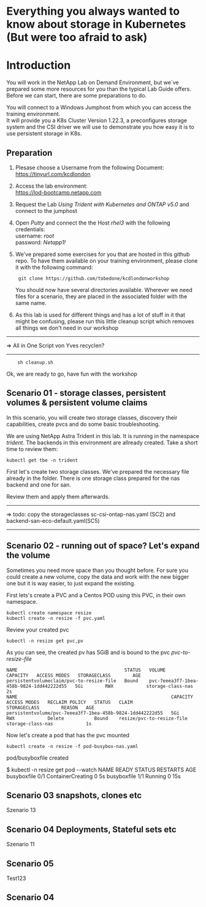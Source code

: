 # Everything you always wanted to know about storage in Kubernetes (But were too afraid to ask)

# Introduction


You will work in the NetApp Lab on Demand Environment, but we`ve prepared some more resources for you than the typical Lab Guide offers. Before we can start, there are some preparations to do.

You will connect to a Windows Jumphost from which you can access the training environment.  
It will provide you a K8s Cluster Version 1.22.3, a preconfigures storage system and the CSI driver we will use to demonstrate you how easy it is to use persistent storage in K8s.

## Preparation

1. Plesase choose a Username from the following Document:  
https://tinyurl.com/kcdlondon

2. Access the lab environment:  
https://lod-bootcamp.netapp.com

3. Request the Lab *Using Trident with Kubernetes and ONTAP v5.0* and connect to the jumphost

4. Open *Putty* and connect the the Host *rhel3* with the following credentials:  
username: *root*   
password: *Netapp1!*

5. We've prepared some exercises for you that are hosted in this github repo. To have them available on your training environment, please clone it with the following command:

        git clone https://github.com/tobedone/kcdlondonworkshop 

    You should now have several directories available. Wherever we need files for a scenario, they are placed in the associated folder with the same name. 

6. As this lab is used for different things and has a lot of stuff in it that might be confusing, please run this little cleanup script which removes all things we don't need in our workshop
________
=> All in One Script von Yves recyclen?
________

        sh cleanup.sh

Ok, we are ready to go, have fun with the workshop


## Scenario 01 - storage classes, persistent volumes & persistent volume claims
In this scenario, you will create two storage classes, discovery their capabilities, create pvcs and do some basic troubleshooting. 

We are using NetApp Astra Trident in this lab. It is running in the namespace *trident*.
The backends in this environment are allready created. Take a short time to review them:

    kubectl get tbe -n trident

First let's create two storage classes. We've prepared the necessary file already in the folder. There is one storage class prepared for the nas backend and one for san.

Review them and apply them afterwards.
________
=> todo: copy the storageclasses sc-csi-ontap-nas.yaml (SC2) and backend-san-eco-default.yaml(SC5)
___________


## Scenario 02 - running out of space? Let's expand the volume
Sometimes you need more space than you thought before. For sure you could create a new volume, copy the data and work with the new bigger one but it is way easier, to just expand the existing.

First lets's create a PVC and a Centos POD using this PVC, in their own namespace.

    kubectl create namespace resize
    kubectl create -n resize -f pvc.yaml

Review your created pvc

    kubectl -n resize get pvc,pv

As you can see, the created pv has 5GiB and is bound to the pvc *pvc-to-resize-file*

    NAME                                       STATUS   VOLUME                                     CAPACITY   ACCESS MODES   STORAGECLASS        AGE
    persistentvolumeclaim/pvc-to-resize-file   Bound    pvc-7eeea3f7-1bea-458b-9824-1dd442222d55   5Gi        RWX            storage-class-nas   2s
    NAME                                                        CAPACITY   ACCESS MODES   RECLAIM POLICY   STATUS   CLAIM                       STORAGECLASS        REASON   AGE
    persistentvolume/pvc-7eeea3f7-1bea-458b-9824-1dd442222d55   5Gi        RWX            Delete           Bound    resize/pvc-to-resize-file   storage-class-nas            1s

Now let's create a pod that has the pvc mounted

    kubectl create -n resize -f pod-busybox-nas.yaml
pod/busyboxfile created

$ kubectl -n resize get pod --watch
NAME          READY   STATUS              RESTARTS   AGE
busyboxfile   0/1     ContainerCreating   0          5s
busyboxfile   1/1     Running             0          15s


## Scenario 03 snapshots, clones etc

Szenario 13

## Scenario 04 Deployments, Stateful sets etc

Szenario 11

## Scenario 05
Test123
## Scenario 04
